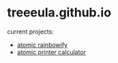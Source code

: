 # treeeula.github.io

current projects: 

 - [atomic rainbowify](https://treeeula.github.io/rainbowify.html)
 - [atomic printer calculator](https://treeeula.github.io/printer/index.html)
